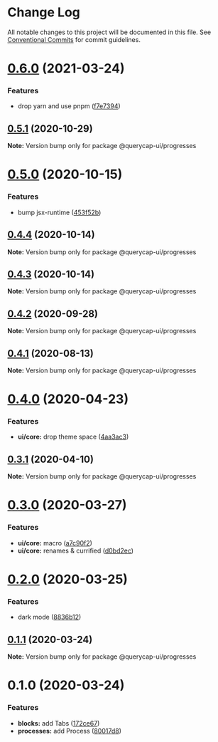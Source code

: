 # Change Log

All notable changes to this project will be documented in this file.
See [Conventional Commits](https://conventionalcommits.org) for commit guidelines.

# [0.6.0](https://github.com/querycap/webappkit/compare/@querycap-ui/progresses@0.5.1...@querycap-ui/progresses@0.6.0) (2021-03-24)


### Features

* drop yarn and use pnpm ([f7e7394](https://github.com/querycap/webappkit/commit/f7e7394e1531ffb96ecb3e393e8131451f3e1d9f))





## [0.5.1](https://github.com/querycap/webappkit/compare/@querycap-ui/progresses@0.5.0...@querycap-ui/progresses@0.5.1) (2020-10-29)

**Note:** Version bump only for package @querycap-ui/progresses

# [0.5.0](https://github.com/querycap/webappkit/compare/@querycap-ui/progresses@0.4.4...@querycap-ui/progresses@0.5.0) (2020-10-15)

### Features

- bump jsx-runtime ([453f52b](https://github.com/querycap/webappkit/commit/453f52b4a7b0e0f987de76da08c9bbb4d39802f8))

## [0.4.4](https://github.com/querycap/webappkit/compare/@querycap-ui/progresses@0.4.3...@querycap-ui/progresses@0.4.4) (2020-10-14)

**Note:** Version bump only for package @querycap-ui/progresses

## [0.4.3](https://github.com/querycap/webappkit/compare/@querycap-ui/progresses@0.4.2...@querycap-ui/progresses@0.4.3) (2020-10-14)

**Note:** Version bump only for package @querycap-ui/progresses

## [0.4.2](https://github.com/querycap/webappkit/compare/@querycap-ui/progresses@0.4.1...@querycap-ui/progresses@0.4.2) (2020-09-28)

**Note:** Version bump only for package @querycap-ui/progresses

## [0.4.1](https://github.com/querycap/webappkit/compare/@querycap-ui/progresses@0.4.0...@querycap-ui/progresses@0.4.1) (2020-08-13)

**Note:** Version bump only for package @querycap-ui/progresses

# [0.4.0](https://github.com/querycap/webappkit/compare/@querycap-ui/progresses@0.3.1...@querycap-ui/progresses@0.4.0) (2020-04-23)

### Features

- **ui/core:** drop theme space ([4aa3ac3](https://github.com/querycap/webappkit/commit/4aa3ac38d3dadcb124b83ac0d8e101213f14058a))

## [0.3.1](https://github.com/querycap/webappkit/compare/@querycap-ui/progresses@0.3.0...@querycap-ui/progresses@0.3.1) (2020-04-10)

**Note:** Version bump only for package @querycap-ui/progresses

# [0.3.0](https://github.com/querycap/webappkit/compare/@querycap-ui/progresses@0.2.0...@querycap-ui/progresses@0.3.0) (2020-03-27)

### Features

- **ui/core:** macro ([a7c90f2](https://github.com/querycap/webappkit/commit/a7c90f266d6338b77ec1a803c75a391bf051017c))
- **ui/core:** renames & currified ([d0bd2ec](https://github.com/querycap/webappkit/commit/d0bd2ec91a2f8ba0a9701c28238fb72fb10430e1))

# [0.2.0](https://github.com/querycap/webappkit/compare/@querycap-ui/progresses@0.1.1...@querycap-ui/progresses@0.2.0) (2020-03-25)

### Features

- dark mode ([8836b12](https://github.com/querycap/webappkit/commit/8836b12e58ec24e846bcbc14482d8e67b7c5c5da))

## [0.1.1](https://github.com/querycap/webappkit/compare/@querycap-ui/progresses@0.1.0...@querycap-ui/progresses@0.1.1) (2020-03-24)

**Note:** Version bump only for package @querycap-ui/progresses

# 0.1.0 (2020-03-24)

### Features

- **blocks:** add Tabs ([172ce67](https://github.com/querycap/webappkit/commit/172ce6705e6267a96f6e0edd04f0be683dc8e0b8))
- **processes:** add Process ([80017d8](https://github.com/querycap/webappkit/commit/80017d880be06304dbe4602061defe442c37d2fc))
